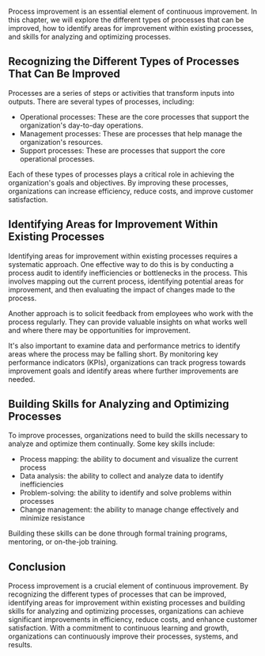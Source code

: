 
Process improvement is an essential element of continuous improvement. In this chapter, we will explore the different types of processes that can be improved, how to identify areas for improvement within existing processes, and skills for analyzing and optimizing processes.

Recognizing the Different Types of Processes That Can Be Improved
-----------------------------------------------------------------

Processes are a series of steps or activities that transform inputs into outputs. There are several types of processes, including:

* Operational processes: These are the core processes that support the organization's day-to-day operations.
* Management processes: These are processes that help manage the organization's resources.
* Support processes: These are processes that support the core operational processes.

Each of these types of processes plays a critical role in achieving the organization's goals and objectives. By improving these processes, organizations can increase efficiency, reduce costs, and improve customer satisfaction.

Identifying Areas for Improvement Within Existing Processes
-----------------------------------------------------------

Identifying areas for improvement within existing processes requires a systematic approach. One effective way to do this is by conducting a process audit to identify inefficiencies or bottlenecks in the process. This involves mapping out the current process, identifying potential areas for improvement, and then evaluating the impact of changes made to the process.

Another approach is to solicit feedback from employees who work with the process regularly. They can provide valuable insights on what works well and where there may be opportunities for improvement.

It's also important to examine data and performance metrics to identify areas where the process may be falling short. By monitoring key performance indicators (KPIs), organizations can track progress towards improvement goals and identify areas where further improvements are needed.

Building Skills for Analyzing and Optimizing Processes
------------------------------------------------------

To improve processes, organizations need to build the skills necessary to analyze and optimize them continually. Some key skills include:

* Process mapping: the ability to document and visualize the current process
* Data analysis: the ability to collect and analyze data to identify inefficiencies
* Problem-solving: the ability to identify and solve problems within processes
* Change management: the ability to manage change effectively and minimize resistance

Building these skills can be done through formal training programs, mentoring, or on-the-job training.

Conclusion
----------

Process improvement is a crucial element of continuous improvement. By recognizing the different types of processes that can be improved, identifying areas for improvement within existing processes and building skills for analyzing and optimizing processes, organizations can achieve significant improvements in efficiency, reduce costs, and enhance customer satisfaction. With a commitment to continuous learning and growth, organizations can continuously improve their processes, systems, and results.
